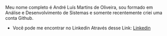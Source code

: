 Meu nome completo é André Luís Martins de Oliveira, sou formado em Análise e Desenvolvimento de Sistemas e somente recentemente criei uma conta Github.
- Você pode me encontrar no Linkedin Através desse Link: <a href="https://www.linkedin.com/in/andr%C3%A9-lu%C3%ADs-martins-de-oliveira-b7a776178?lipi=urn%3Ali%3Apage%3Ad_flagship3_profile_view_base_contact_details%3BsfGtvd%2BvSae%2F3EcKbMnLJQ%3D%3D">Linkedin </a>
